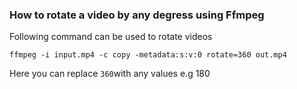 ### How to rotate a video by any degress using Ffmpeg

Following command can be used to rotate videos 

`ffmpeg -i input.mp4 -c copy -metadata:s:v:0 rotate=360 out.mp4`

Here you can replace `360`with any values e.g 180